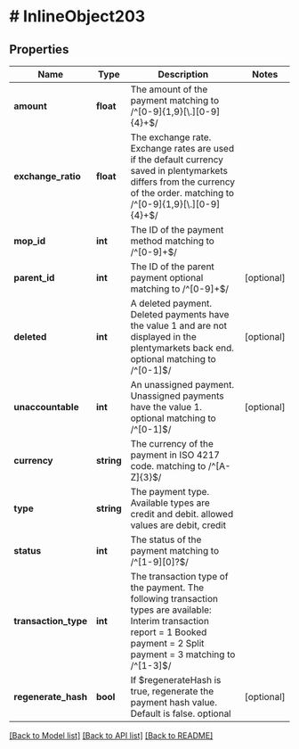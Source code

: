 # # InlineObject203

## Properties

Name | Type | Description | Notes
------------ | ------------- | ------------- | -------------
**amount** | **float** | The amount of the payment  matching to /^[0-9]{1,9}[\\.][0-9]{4}+$/ | 
**exchange_ratio** | **float** | The exchange rate. Exchange rates are used if the default currency saved in plentymarkets differs from the currency of the order.  matching to /^[0-9]{1,9}[\\.][0-9]{4}+$/ | 
**mop_id** | **int** | The ID of the payment method  matching to /^[0-9]+$/ | 
**parent_id** | **int** | The ID of the parent payment optional matching to /^[0-9]+$/ | [optional] 
**deleted** | **int** | A deleted payment. Deleted payments have the value 1 and are not displayed in the plentymarkets back end. optional matching to /^[0-1]$/ | [optional] 
**unaccountable** | **int** | An unassigned payment. Unassigned payments have the value 1. optional matching to /^[0-1]$/ | [optional] 
**currency** | **string** | The currency of the payment in ISO 4217 code.  matching to /^[A-Z]{3}$/ | 
**type** | **string** | The payment type. Available types are credit and debit.  allowed values are debit, credit | 
**status** | **int** | The status of the payment  matching to /^[1-9][0]?$/ | 
**transaction_type** | **int** | The transaction type of the payment. The following transaction types are available:      Interim transaction report &#x3D; 1     Booked payment &#x3D; 2     Split payment &#x3D; 3   matching to /^[1-3]$/ | 
**regenerate_hash** | **bool** | If $regenerateHash is true, regenerate the payment hash value. Default is false. optional | [optional] 

[[Back to Model list]](../../README.md#documentation-for-models) [[Back to API list]](../../README.md#documentation-for-api-endpoints) [[Back to README]](../../README.md)


